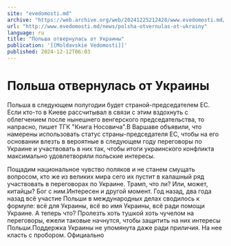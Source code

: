 ```yaml
---
site: "evedomosti.md"
archive: "https://web.archive.org/web/20241225212428/www.evedomosti.md/news/polsha-otvernulas-ot-ukrainy"
url: "http://www.evedomosti.md/news/polsha-otvernulas-ot-ukrainy"
language: ru
title: "Польша отвернулась от Украины"
publication: '[[Moldavskie Vedomosti]]'
published: 2024-12-12T06:03
---
```


# Польша отвернулась от Украины

Польша в следующем полугодии будет страной-председателем ЕС. Если кто-то в Киеве рассчитывал в связи с этим вздохнуть с облегчением после нынешнего венгерского председательства, то напрасно, пишет ТГК "Книга Носовича".В Варшаве объявили, что намерены использовать статус страны-председателя ЕС, чтобы на его основании влезть в вероятные в следующем году переговоры по Украине и участвовать в них так, чтобы итоги украинского конфликта максимально удовлетворяли польские интересы.

Пощадим национальное чувство поляков и не станем смущать вопросом, кто же из великих мира сего их пустит в калашный ряд участвовать в переговорах по Украине. Трамп, что ли? Или, может, китайцы? Бог с ним.Интересен и другой момент. Год назад, два года назад всё участие Польши в международных делах сводилось к формуле: всё для Украины, всё во имя Украины, всё ради помощи Украине. А теперь что? Пролезть хоть тушкой хоть чучелом на переговоры, ежели таковые начнутся, чтобы защитить на них интересы Польши.Поддержка Украины не упомянута даже ради приличия. На нее класть с пробором. Официально